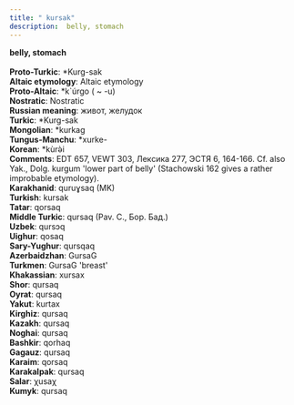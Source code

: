 ```yaml
---
title: " kursak"
description:  belly, stomach
---
```

<strong> belly, stomach</strong><br><br>
<strong>Proto-Turkic</strong>:  *Kurg-sak<br>
<strong>Altaic etymology</strong>:  Altaic etymology<br>
<strong> Proto-Altaic</strong>:  *k`úrgo ( ~ -u)<br>
<strong>Nostratic</strong>:  Nostratic<br>
<strong>Russian meaning</strong>:  живот, желудок<br>
<strong>Turkic</strong>:  *Kurg-sak<br>
<strong>Mongolian</strong>:  *kurkag<br>
<strong>Tungus-Manchu</strong>:  *xurke-<br>
<strong>Korean</strong>:  *kùrǝ̀i<br>
<strong>Comments</strong>:  EDT 657, VEWT 303, Лексика 277, ЭСТЯ 6, 164-166. Cf. also Yak., Dolg. kurgum 'lower part of belly' (Stachowski 162 gives a rather improbable etymology).<br>
<strong>Karakhanid</strong>:  quruɣsaq (MK)<br>
<strong>Turkish</strong>:  kursak<br>
<strong>Tatar</strong>:  qorsaq<br>
<strong>Middle Turkic</strong>:  qursaq (Pav. C., Бор. Бад.)<br>
<strong>Uzbek</strong>:  qursɔq<br>
<strong>Uighur</strong>:  qosaq<br>
<strong>Sary-Yughur</strong>:  qursqaq<br>
<strong>Azerbaidzhan</strong>:  GursaG<br>
<strong>Turkmen</strong>:  GursaG 'breast'<br>
<strong>Khakassian</strong>:  xursax<br>
<strong>Shor</strong>:  qursaq<br>
<strong>Oyrat</strong>:  qursaq<br>
<strong>Yakut</strong>:  kurtax<br>
<strong>Kirghiz</strong>:  qursaq<br>
<strong>Kazakh</strong>:  qursaq<br>
<strong>Noghai</strong>:  qursaq<br>
<strong>Bashkir</strong>:  qorhaq<br>
<strong>Gagauz</strong>:  qursaq<br>
<strong>Karaim</strong>:  qorsaq<br>
<strong>Karakalpak</strong>:  qursaq<br>
<strong>Salar</strong>:  χusaχ<br>
<strong>Kumyk</strong>:  qursaq<br>


